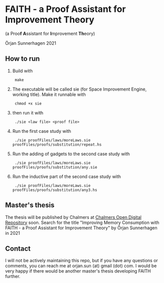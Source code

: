 # FAITH - a Proof Assistant for Improvement Theory
(a Proo**f** **A**ssistant for **I**mprovement **Th**eory)

Örjan Sunnerhagen 2021

## How to run
1. Build with

        make

2. The executable will be called sie (for Space Improvement Engine, working title). Make it runnable with

        chmod +x sie

3. then run it with

        ./sie <law file> <proof file>

4. Run the first case study with

        ./sie proofFiles/laws/moreLaws.sie proofFiles/proofs/substitution/repeat.hs

5. Run the adding of gadgets to the second case study with

        ./sie proofFiles/laws/moreLaws.sie proofFiles/proofs/substitution/any.sie

6. Run the inductive part of the second case study with

        ./sie proofFiles/laws/moreLaws.sie proofFiles/proofs/substitution/any3.hs

## Master's thesis
The thesis will be published by Chalmers at [Chalmers Open Digital Repository](https://odr.chalmers.se/) soon. Search for the title "Improving Memory Consumption with FAITH - a Proof Assistant for Improvement Theory" by Örjan Sunnerhagen in 2021

## Contact
I will not be actively maintaining this repo, but if you have any questions or comments, you can reach me at orjan.sun (at) gmail (dot) com. I would be very happy if there would be another master's thesis developing FAITH further.
